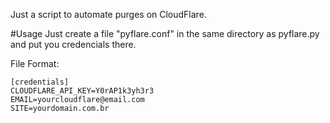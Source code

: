 Just a script to automate purges on CloudFlare.

#Usage
Just create a file "pyflare.conf" in the same directory as pyflare.py and put you credencials there.

File Format:

`[credentials]` <br>
`CLOUDFLARE_API_KEY=Y0rAP1k3yh3r3` <br>
`EMAIL=yourcloudflare@email.com` <br>
`SITE=yourdomain.com.br` <br>
